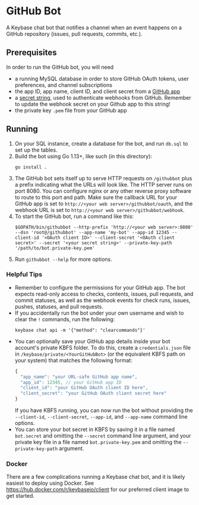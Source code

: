 # GitHub Bot

A Keybase chat bot that notifies a channel when an event happens on a GitHub repository (issues, pull requests, commits, etc.).

## Prerequisites

In order to run the GitHub bot, you will need

- a running MySQL database in order to store GitHub OAuth tokens, user preferences, and channel subscriptions
- the app ID, app name, client ID, and client secret from a [GitHub app](https://developer.github.com/apps/building-github-apps/creating-a-github-app/)
- a [secret string](https://developer.github.com/webhooks/securing), used to authenticate webhooks from GitHub. Remember to update the webhook secret on your Github app to this string!
- the private key `.pem` file from your GitHub app

## Running

1. On your SQL instance, create a database for the bot, and run `db.sql` to set up the tables.
2. Build the bot using Go 1.13+, like such (in this directory):
   ```
   go install .
   ```
3. The GitHub bot sets itself up to serve HTTP requests on `/githubbot` plus a prefix indicating what the URLs will look like. The HTTP server runs on port 8080. You can configure nginx or any other reverse proxy software to route to this port and path. Make sure the callback URL for your GitHub app is set to `http://<your web server>/githubbot/oauth`, and the webhook URL is set to `http://<your web server>/githubbot/webhook`.
4. To start the GitHub bot, run a command like this:
   ```
   $GOPATH/bin/githubbot --http-prefix 'http://<your web server>:8080' --dsn 'root@/githubbot' --app-name 'my-bot' --app-id 12345 --client-id '<OAuth client ID>' --client-secret '<OAuth client secret>' --secret '<your secret string>' --private-key-path '/path/to/bot.private-key.pem'
   ```
5. Run `githubbot --help` for more options.

### Helpful Tips

- Remember to configure the permissions for your GitHub app. The bot expects read-only access to checks, contents, issues, pull requests, and commit statuses, as well as the webhook events for check runs, issues, pushes, statuses, and pull requests.
- If you accidentally run the bot under your own username and wish to clear the `!` commands, run the following:
  ```
  keybase chat api -m '{"method": "clearcommands"}'
  ```
- You can optionally save your GitHub app details inside your bot account's private KBFS folder. To do this, create a `credentials.json` file in `/keybase/private/<YourGitHubBot>` (or the equivalent KBFS path on your system) that matches the following format:
  ```js
  {
    "app_name": "your URL-safe GitHub app name",
    "app_id": 12345, // your GitHub app ID
    "client_id": "your GitHub OAuth client ID here",
    "client_secret": "your GitHub OAuth client secret here"
  }
  ```
  If you have KBFS running, you can now run the bot without providing the `--client-id`, `--client-secret`, `--app-id`, and `--app-name` command line options.
- You can store your bot secret in KBFS by saving it in a file named `bot.secret` and omitting the `--secret` command line argument, and your private key file in a file named `bot.private-key.pem` and omitting the `--private-key-path` argument.

### Docker

There are a few complications running a Keybase chat bot, and it is likely easiest to deploy using Docker. See https://hub.docker.com/r/keybaseio/client for our preferred client image to get started.
